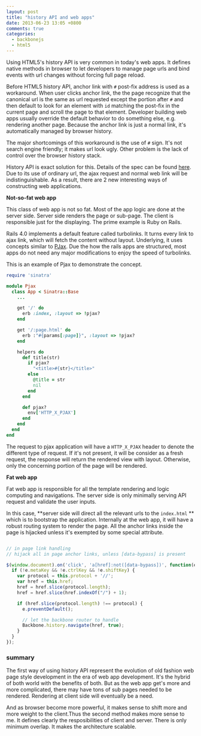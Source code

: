 ```yaml
---
layout: post
title: "history API and web apps"
date: 2013-06-23 13:05 +0800
comments: true
categories: 
  - backbonejs
  - html5
---
```


Using HTML5's history API is very common in today's web apps. It defines native methods in browser to let developers to manage page urls and bind events with url changes without forcing full page reload.

Before HTML5 history API, anchor link with `#` post-fix address is used as a workaround. When user clicks anchor link, the the page recognize that the canonical url is the same as url requested except the portion after `#` and then default to look for an element with `id` matching the post-fix in the current page and scroll the page to that element. Developer building web apps usually override the default behavior to do something else, e.g. rendering another page. Because the anchor link is just a normal link, it's automatically managed by browser history. 

The major shortcomings of this workaround is the use of `#` sign. It's not search engine friendly; it makes url look ugly. Other problem is the lack of control over the browser history stack.

<!--more-->

History API is exact solution for this. Details of the spec can be found [here](https://developer.mozilla.org/en-US/docs/Web/Guide/API/DOM/Manipulating_the_browser_history). Due to its use of ordinary url, the ajax request and normal web link will be indistinguishable. As a result, there are 2 new interesting ways of constructing web applications.

**Not-so-fat web app**

This class of web app is not so fat. Most of the app logic are done at the server side. Server side renders the page or sub-page. The client is responsible just for the displaying. The prime example is Ruby on Rails. 


Rails 4.0 implements a default feature called turbolinks. It turns every link to ajax link, which will fetch the content without layout. Underlying, it uses concepts similar to [PJax](https://github.com/defunkt/jquery-pjax). Due the how the rails apps are structured, most apps do not need any major modifications to enjoy the speed of turbolinks. 

This is an example of Pjax to demonstrate the concept.

```ruby
require 'sinatra'

module Pjax
  class App < Sinatra::Base
    ... 

    get '/' do
      erb :index, :layout => !pjax?
    end

    get '/:page.html' do
      erb :"#{params[:page]}", :layout => !pjax?
    end

    helpers do
      def title(str)
        if pjax?
          "<title>#{str}</title>"
        else
          @title = str
          nil
        end
      end

      def pjax?
        env['HTTP_X_PJAX']
      end
    end
  end
end
```

The request to pjax application will have a `HTTP_X_PJAX` header to denote the different type of request. If it's not present, it will be consider as a fresh request, the response will return the rendered view with layout. Otherwise, only the concerning portion of the page will be rendered.   


**Fat web app**

Fat web app is responsible for all the template rendering and logic computing and navigations. The server side is only minimally serving API request and validate the user inputs. 

In this case, **server side will direct all the relevant urls to the `index.html` ** which is to bootstrap the application. Internally at the web app, it will have a robust routing system to render the page. All the anchor links inside the page is hijacked unless it's exempted by some special attribute. 

```javascript

// in page link handling
// hijack all in page anchor links, unless [data-bypass] is present

$(window.document).on('click', 'a[href]:not([data-bypass])', function(e) {
  if (!e.metaKey && !e.ctrlKey && !e.shiftKey) {
    var protocol = this.protocol + '//';
    var href = this.href;
    href = href.slice(protocol.length);
    href = href.slice(href.indexOf("/") + 1);

    if (href.slice(protocol.length) !== protocol) {
      e.preventDefault();

      // let the backbone router to handle
      Backbone.history.navigate(href, true);
    }
  }
});

```

### summary

The first way of using history API represent the evolution of old fashion web page style development in the era of web app development. It's the hybrid of both world with the benefits of both. But as the web app get's more and more complicated, there may have tons of sub pages needed to be rendered. Rendering at client side will eventually be a need.

And as browser become more powerful, it makes sense to shift more and more weight to the client.Thus the second method makes more sense to me. It defines clearly the resposibilities of client and server. There is only minimum overlap. It makes the architecture scalable.
